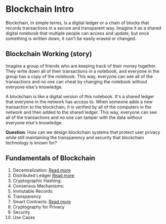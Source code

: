 # Blockchain Intro
Blockchain, in simple terms, is a digital ledger or a chain of blocks that records transactions in a secure and transparent way. Imagine it as a shared digital notebook that multiple people can access and update, but once something is written down, it can't be easily erased or changed.

## Blockchain Working (story)
Imagine a group of friends who are keeping track of their money together. They write down all of their transactions in a notebook, and everyone in the group has a copy of the notebook. This way, everyone can see all of the transactions and no one can cheat by changing the notebook without everyone else's knowledge.

A blockchain is like a digital version of this notebook. It's a shared ledger that everyone in the network has access to. When someone adds a new transaction to the blockchain, it is verified by all of the computers in the network and then added to the shared ledger. This way, everyone can see all of the transactions and no one can tamper with the data without everyone else's knowledge.

**Question**: How can we design blockchain systems that protect user privacy while still maintaining the transparency and security that blockchain technology is known for?

## Fundamentals of Blockchain

1. Decentralization: [Read more](https://github.com/adixoo/blockchain-learn/blob/main/tutorial1/tut2.md#decentralization)
2. Distributed Ledger [Read more](https://github.com/adixoo/blockchain-learn/blob/main/tutorial1/tut3.md#distributed-ledger)
3. Cryptographic Hashing:
4. Consensus Mechanisms:
5. Immutable Records
6. Transparency
7. Smart Contracts: [Read more](https://github.com/adixoo/blockchain-learn/blob/main/tutorial1/tut5.md#smart-contract)
8. Cryptography for Privacy
9. Security
10. Use Cases
